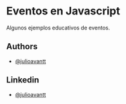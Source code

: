 
# Eventos en Javascript

Algunos ejemplos educativos de eventos.


## Authors

- [@julioavantt](https://www.github.com/julioavantt)

## Linkedin

- [@julioavantt](https://linkedin.com/ln/julioavantt)

